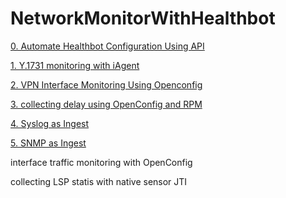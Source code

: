 # NetworkMonitorWithHealthbot
[0. Automate Healthbot Configuration Using API](https://github.com/wouyang628/NetworkMonitorWithHealthbot/wiki/Automate-Healthbot-Configuration-Using-API)

[1. Y.1731 monitoring with iAgent](https://github.com/wouyang628/NetworkMonitorWithHealthbot/wiki/Y.1731-monitoring-with-iAgent)

[2. VPN Interface Monitoring Using Openconfig](https://github.com/wouyang628/NetworkMonitorWithHealthbot/wiki/VPN-Monitoring-Using-OpenConfig)

[3. collecting delay using OpenConfig and RPM](https://github.com/wouyang628/NetworkMonitorWithHealthbot/wiki/collecting-delay-using-openconfig)

[4. Syslog as Ingest](https://github.com/wouyang628/NetworkMonitorWithHealthbot/wiki/syslog-as-ingest)

[5. SNMP as Ingest](https://github.com/wouyang628/NetworkMonitorWithHealthbot/wiki/SNMP-as-Ingest)


 interface traffic monitoring with OpenConfig

 collecting LSP statis with native sensor JTI




